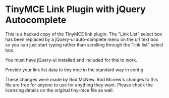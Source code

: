 TinyMCE Link Plugin with jQuery Autocomplete
=================================

This is a hacked copy of the TinyMCE link plugin. The "Link List" select box
has been replaced by a jQuery-ui auto-complete menu on the url text box so
you can just start typing rather than scrolling through the "link list"
select box.

You must have jQuery-ui installed and included for this to work.

Provide your link list data to tiny mce in the standard way in config

These changes were made by Rod McNew. Rod Mcnew's changes to this file are
free for anyone to use for anything they want. Please check the licensing
details on the original tiny-mce file as well.

